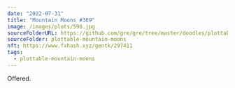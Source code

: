 ```yaml
---
date: "2022-07-31"
title: "Mountain Moons #369"
image: /images/plots/596.jpg
sourceFolderURL: https://github.com/gre/gre/tree/master/doodles/plottable-mountain-moons
sourceFolder: plottable-mountain-moons
nft: https://www.fxhash.xyz/gentk/297411
tags:
  - plottable-mountain-moons
---
```


Offered.
